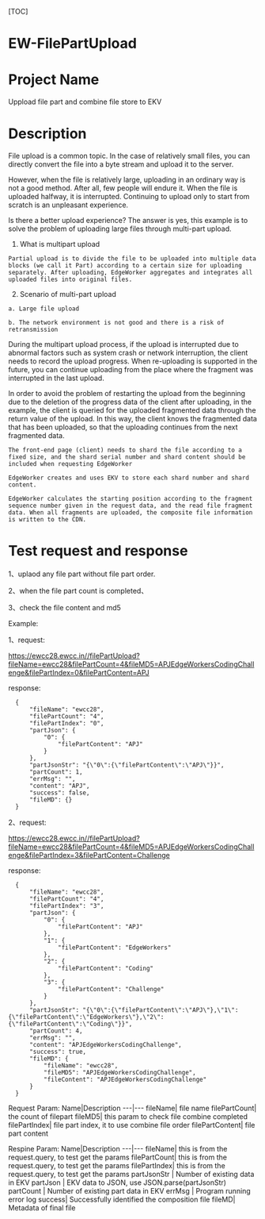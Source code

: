 [TOC]

# EW-FilePartUpload

# Project Name
  
  Uppload file part and combine file store to EKV

# Description

  File upload is a common topic. In the case of relatively small files, you can directly convert the file into a byte stream and upload it to the 
server. 
    
  However, when the file is relatively large, uploading in an ordinary way is not a good method. After all, few people will endure it. When the file is uploaded halfway, it is interrupted. Continuing to upload only to start from scratch is an unpleasant experience. 
    
  Is there a better upload experience? The answer is yes, this example is to solve the problem of uploading large files through multi-part upload.

  1. What is multipart upload

    Partial upload is to divide the file to be uploaded into multiple data blocks (we call it Part) according to a certain size for uploading separately. After uploading, EdgeWorker aggregates and integrates all uploaded files into original files.

  2. Scenario of multi-part upload
        
    a. Large file upload

    b. The network environment is not good and there is a risk of retransmission

  During the multipart upload process, if the upload is interrupted due to abnormal factors such as system crash or network interruption, the client needs to record the upload progress. When re-uploading is supported in the future, you can continue uploading from the place where the fragment was interrupted in the last upload.
    
  In order to avoid the problem of restarting the upload from the beginning due to the deletion of the progress data of the client after uploading, in the example, the client is queried for the uploaded fragmented data through the return value of the upload.
In this way, the client knows the fragmented data that has been uploaded, so that the uploading continues from the next fragmented data.

    The front-end page (client) needs to shard the file according to a fixed size, and the shard serial number and shard content should be included when requesting EdgeWorker
    
    EdgeWorker creates and uses EKV to store each shard number and shard content.
    
    EdgeWorker calculates the starting position according to the fragment sequence number given in the request data, and the read file fragment data. When all fragments are uploaded, the composite file information is written to the CDN.


# Test request and response

  1、uplaod any file part without file part order.
  
  2、when the file part count is completed、
  
  3、check the file content and md5

  Example:
  
  1、request: 
  
  https://ewcc28.ewcc.in//filePartUpload?fileName=ewcc28&filePartCount=4&fileMD5=APJEdgeWorkersCodingChallenge&filePartIndex=0&filePartContent=APJ

  response:
  ```
    {
        "fileName": "ewcc28",
        "filePartCount": "4",
        "filePartIndex": "0",
        "partJson": {
            "0": {
                "filePartContent": "APJ"
            }
        },
        "partJsonStr": "{\"0\":{\"filePartContent\":\"APJ\"}}",
        "partCount": 1,
        "errMsg": "",
        "content": "APJ",
        "success": false,
        "fileMD": {}
    }
  ```
  2、request: 
  
  https://ewcc28.ewcc.in//filePartUpload?fileName=ewcc28&filePartCount=4&fileMD5=APJEdgeWorkersCodingChallenge&filePartIndex=3&filePartContent=Challenge
  
  response:
  ```
    {
        "fileName": "ewcc28",
        "filePartCount": "4",
        "filePartIndex": "3",
        "partJson": {
            "0": {
                "filePartContent": "APJ"
            },
            "1": {
                "filePartContent": "EdgeWorkers"
            },
            "2": {
                "filePartContent": "Coding"
            },
            "3": {
                "filePartContent": "Challenge"
            }
        },
        "partJsonStr": "{\"0\":{\"filePartContent\":\"APJ\"},\"1\":{\"filePartContent\":\"EdgeWorkers\"},\"2\":{\"filePartContent\":\"Coding\"}}",
        "partCount": 4,
        "errMsg": "",
        "content": "APJEdgeWorkersCodingChallenge",
        "success": true,
        "fileMD": {
            "fileName": "ewcc28",
            "fileMD5": "APJEdgeWorkersCodingChallenge",
            "fileContent": "APJEdgeWorkersCodingChallenge"
        }
    }
  ```

  Request Param:
  Name|Description
  ---|---
  fileName| file name
  filePartCount| the count of filepart 
  fileMD5| this param to check file combine completed 
  filePartIndex| file part index, it to use combine file order
  filePartContent| file part content

  Respine Param:
  Name|Description
  ---|---
  fileName| this is from the request.query, to test get the params 
  filePartCount| this is from the request.query, to test get the params 
  filePartIndex| this is from the request.query, to test get the params 
  partJsonStr | Number of existing data in EKV 
  partJson | EKV data to JSON, use JSON.parse(partJsonStr)
  partCount | Number of existing part data in EKV
  errMsg | Program running error log
  success| Successfully identified the composition file
  fileMD| Metadata of final file
